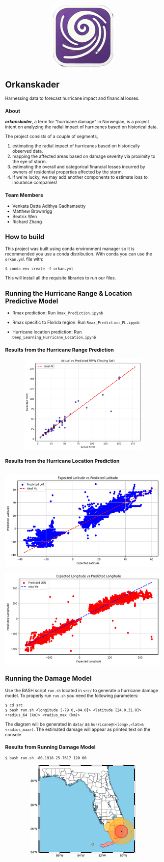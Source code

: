 <div align="center">
 <img alt="orkanskader" height="200px" src="./assets/orkanskader-logo.png">
</div>

# Orkanskader

Harnessing data to forecast hurricane impact and financial losses.

### About
**_orkanskader_**, a term for "hurricane damage" in Norwegian, is a project intent on analyzing the radial impact of hurricanes based on historical data.

The project consists of a couple of segments,
1. estimating the radial impact of hurricanes based on historically observed data.
2. mapping the affected areas based on damage severity via proximity to the eye of storm.
3. estimating the overall and categorical financial losses incurred by owners of residential properties affected by the storm. 
4. if we're lucky, we may add another components to estimate loss to insurance companies!

### Team Members
- Venkata Datta Adithya Gadhamsetty
- Matthew Brownrigg
- Beatrix Wen
- Richard Zhang

## How to build
This project was built using conda environment manager so it is recommended you use a conda distribution.
With conda you can use the `orkan.yml` file with:

```
$ conda env create -f orkan.yml
```

This will install all the requisite libraries to run our files.

## Running the Hurricane Range & Location Predictive Model

- Rmax prediction: 
Run `Rmax_Prediction.ipynb`
- Rmax specific to Florida region: 
Run `Rmax_Prediction_FL.ipynb`

- Hurricane location prediction: 
Run `Deep_Learning_Hurricane_Location.ipynb`

### Results from the Hurricane Range Prediction
<div align="center">
 <img alt="orkanskader" height="300px" src="./assets/RMW_pred_using_formula.png">
</div>

### Results from the Hurricane Location Prediction
<div align="center">
 <img alt="orkanskader" height="300px" src="./assets/Test_lat.png">
</div>
<div align="center">
 <img alt="orkanskader" height="300px" src="./assets/Test_lon.png">
</div>


## Running the Damage Model

Use the BASH script `run.sh` located in `src/` to generate a hurricane damage model. 
To properly run `run.sh` you need the following parameters:

```
$ cd src
$ bash run.sh <longitude [-79.0,-84.0]> <latitude [24.0,31.0]> <radius_64 (km)> <radius_max (km)>
```

The diagram will be generated in `data/` as `hurricane@(<long>,<lat>&<radius_max>)`.
The estimated damage will appear as printed text on the console.

### Results from Running Damage Model
```
$ bash run.sh -80.1918 25.7617 120 60
```
<div align="center">
 <img alt="orkanskader" height="300px" src="./assets/hurricane%40(25.7617%2C-80.1918)%2660.0.png">
</div>


